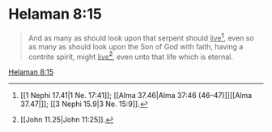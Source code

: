 # Helaman 8:15

> And as many as should look upon that serpent should <u>live</u>[^a], even so as many as should look upon the Son of God with faith, having a contrite spirit, might <u>live</u>[^b], even unto that life which is eternal.

[Helaman 8:15](https://www.churchofjesuschrist.org/study/scriptures/bofm/hel/8?lang=eng&id=p15#p15)


[^a]: [[1 Nephi 17.41|1 Ne. 17:41]]; [[Alma 37.46|Alma 37:46 (46–47)]][[Alma 37.47|]]; [[3 Nephi 15.9|3 Ne. 15:9]].  
[^b]: [[John 11.25|John 11:25]].  
